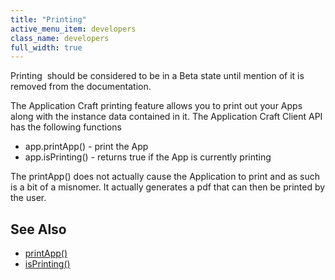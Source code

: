 ```yaml
---
title: "Printing"
active_menu_item: developers
class_name: developers
full_width: true
---
```



Printing  should be considered to be in a Beta state until mention of it is removed from the documentation.

The Application Craft printing feature allows you to print out your Apps along with the instance data contained in it. The Application Craft Client API has the following functions

 - app.printApp() - print the App
 - app.isPrinting() - returns true if the App is currently printing

The printApp() does not actually cause the Application to print and as such is a bit of a misnomer. It actually generates a pdf that can then be printed by the user.

## See Also

 - [printApp()](/developers/user-guide/scripting-apis/client-api/app-functions/printapp)
 - [isPrinting()](/developers/user-guide/scripting-apis/client-api/app-functions/isprinting)

